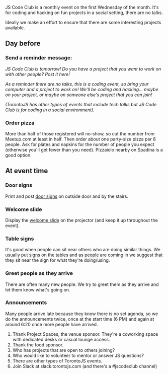 JS Code Club is a monthly event on the first Wednesday of the month. It's for coding and hacking on fun projects in a social setting, there are no talks.

Ideally we make an effort to ensure that there are some interesting projects available.

## Day before

### Send a reminder message:

_JS Code Club is tomorrow! Do you have a project that you want to work on with other people? Post it here!_

_As a reminder there are no talks, this is a coding event, so bring your computer and a project to work on! We'll be coding and hacking... maybe on your project, or maybe on someone else's project that you can join!_

_(TorontoJS has other types of events that include tech talks but JS Code Club is for coding in a social environment)._

### Order pizza 
More than half of those registered will no-show, so cut the number from Meetup.com at least in half. Then order about one party-size pizza per 8 people. Ask for plates and napkins for the number of people you expect (otherwise you'll get fewer than you need). Pizzaiolo nearby on Spadina is a good option.

## At event time

### Door signs
Print and post [door signs](https://docs.google.com/drawings/d/1YJdsLCNdk9ZBgvSl9UgfKZpIxZqLWW91NTy2X3JdTsE/edit?usp=sharing) on outside door and by the stairs.

### Welcome slide
Display the [welcome slide](https://goo.gl/Wfchm7) on the projector (and keep it up throughout the event).

### Table signs
It's good when people can sit near others who are doing similar things. We usually put [signs](https://docs.google.com/presentation/d/1a9Gmg6vQEvoumncvTDIofT8KYfghuNhxcgDkUfj-FBs/edit) on the tables and as people are coming in we suggest that they sit near the sign for what they're doing/using.

### Greet people as they arrive
There are often many new people. We try to greet them as they arrive and let them know what's going on.

### Announcements

Many people arrive late because they know there is no set agenda, so we do the announcements twice, once at the start time (6 PM) and again at around 6:20 once more people have arrived.

1. Thank Project Spaces, the venue sponsor. They're a coworking space with dedicated desks or casual lounge access.
2. Thank the food sponsor.
3. Who has projects that are open to others joining?
4. Who would like to volunteer to mentor or answer JS questions?
5. There are other types of TorontoJS events.
6. Join Slack at slack.torontojs.com (and there's a #jscodeclub channel)